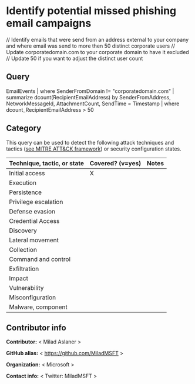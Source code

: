 
# Identify potential missed phishing email campaigns

// Identify emails that were send from an address external to your company and where email was send to more then 50 distinct corporate users
// Update corporatedomain.com to your corporate domain to have it excluded
// Update 50 if you want to adjust the distinct user count

## Query

EmailEvents
| where SenderFromDomain != "corporatedomain.com"
| summarize dcount(RecipientEmailAddress) by SenderFromAddress, NetworkMessageId, AttachmentCount, SendTime = Timestamp 
| where dcount_RecipientEmailAddress > 50

## Category

This query can be used to detect the following attack techniques and tactics ([see MITRE ATT&CK framework](https://attack.mitre.org/)) or security configuration states.

| Technique, tactic, or state | Covered? (v=yes) | Notes |
|------------------------|----------|-------|
| Initial access | X |  |
| Execution |  |  |
| Persistence |  |  | 
| Privilege escalation |  |  |
| Defense evasion |  |  | 
| Credential Access |  |  | 
| Discovery |  |  | 
| Lateral movement |  |  | 
| Collection |  |  | 
| Command and control |  |  | 
| Exfiltration |  |  | 
| Impact |  |  |
| Vulnerability |  |  |
| Misconfiguration |  |  |
| Malware, component |  |  |


## Contributor info

**Contributor:** < Milad Aslaner >

**GitHub alias:** < https://github.com/MiladMSFT >

**Organization:** < Microsoft >

**Contact info:** < Twitter: MiladMSFT >
